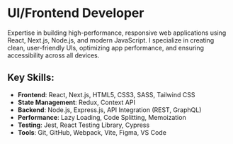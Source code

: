 # UI/Frontend Developer

Expertise in building high-performance, responsive web applications using React, Next.js, Node.js, and modern JavaScript. I specialize in creating clean, user-friendly UIs, optimizing app performance, and ensuring accessibility across all devices.

## Key Skills:

- **Frontend**: React, Next.js, HTML5, CSS3, SASS, Tailwind CSS
- **State Management**: Redux, Context API
- **Backend**: Node.js, Express.js, API Integration (REST, GraphQL)
- **Performance**: Lazy Loading, Code Splitting, Memoization
- **Testing**: Jest, React Testing Library, Cypress
- **Tools**: Git, GitHub, Webpack, Vite, Figma, VS Code
